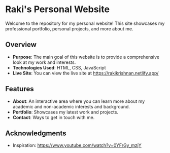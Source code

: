 # Raki's Personal Website

Welcome to the repository for my personal website! This site showcases my professional portfolio, personal projects, and more about me.

## Overview

- **Purpose**: The main goal of this website is to provide a comprehensive look at my work and interests.
- **Technologies Used**: HTML, CSS, JavaScript
- **Live Site**: You can view the live site at https://rakikrishnan.netlify.app/

## Features


- **About**: An interactive area where you can learn more about my academic and non-academic interests and background.
- **Portfolio**: Showcases my latest work and projects.
- **Contact**: Ways to get in touch with me.


## Acknowledgments

- Inspiration: https://www.youtube.com/watch?v=0YFrGy_mzjY

